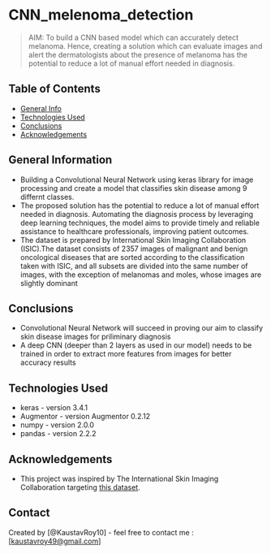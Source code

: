 # CNN_melenoma_detection

>  AIM: To build a CNN based model which can accurately detect melanoma. Hence, creating a solution which can evaluate images and alert the dermatologists about the presence of melanoma has the potential to reduce a lot of manual effort needed in diagnosis.


## Table of Contents
* [General Info](#general-information)
* [Technologies Used](#technologies-used)
* [Conclusions](#conclusions)
* [Acknowledgements](#acknowledgements)


## General Information
- Building a Convolutional Neural Network using keras library for image processing and create a model that classifies skin disease among 9 differnt classes. 
- The proposed solution has the potential to reduce a lot of manual effort needed in diagnosis. Automating the diagnosis process by leveraging deep learning techniques, the model aims to provide timely and reliable assistance to healthcare professionals, improving patient outcomes.
- The dataset is prepared by International Skin Imaging Collaboration (ISIC).The dataset consists of 2357 images of malignant and benign oncological diseases that are sorted according to the classification taken with ISIC, and all subsets are divided into the same number of images, with the exception of melanomas and moles, whose images are slightly dominant



## Conclusions
- Convolutional Neural Network will succeed in proving our aim to classify skin disease images for priliminary diagnosis
- A deep CNN (deeper than 2 layers as used in our model) needs to be trained in order to extract more features from images for better accuracy results



## Technologies Used
- keras - version 3.4.1
- Augmentor - version Augmentor 0.2.12
- numpy - version 2.0.0
- pandas - version 2.2.2


## Acknowledgements

- This project was inspired by The International Skin Imaging Collaboration targeting [this dataset](https://api.isic-archive.com/collections/63/).


## Contact
Created by [@KaustavRoy10] - feel free to contact me : [kaustavroy49@gmail.com]



